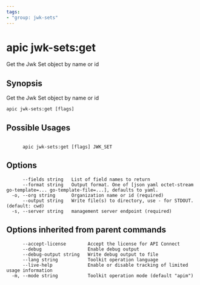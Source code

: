 ```yaml
---
tags:
- "group: jwk-sets"
---
```

# apic jwk-sets:get

Get the Jwk Set object by name or id

## Synopsis

Get the Jwk Set object by name or id

```
apic jwk-sets:get [flags]
```

## Possible Usages

```

      apic jwk-sets:get [flags] JWK_SET

```

## Options

```
      --fields string   List of field names to return
      --format string   Output format. One of [json yaml octet-stream go-template=... go-template-file=...], defaults to yaml.
  -o, --org string      Organization name or id (required)
      --output string   Write file(s) to directory, use - for STDOUT. (default: cwd)
  -s, --server string   management server endpoint (required)
```

## Options inherited from parent commands

```
      --accept-license        Accept the license for API Connect
      --debug                 Enable debug output
      --debug-output string   Write debug output to file
      --lang string           Toolkit operation language
      --live-help             Enable or disable tracking of limited usage information
  -m, --mode string           Toolkit operation mode (default "apim")
```
